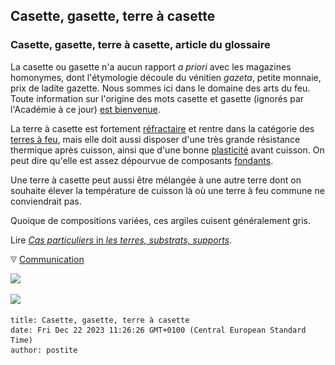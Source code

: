 ## Casette, gasette, terre à casette
### Casette, gasette, terre à casette, article du glossaire
 La casette ou gasette n'a aucun rapport _a priori_ avec les magazines homonymes, dont l'étymologie découle du vénitien _gazeta_, petite monnaie, prix de ladite gazette. Nous sommes ici dans le domaine des arts du feu. Toute information sur l'origine des mots casette et gasette (ignorés par l'Académie à ce jour) [est bienvenue](ecrire.html).

La terre à casette est fortement [réfractaire](refractaire.html) et rentre dans la catégorie des [terres à feu](terressupports.html#lesterresafeu), mais elle doit aussi disposer d'une très grande résistance thermique après cuisson, ainsi que d'une bonne [plasticité](plastique.html) avant cuisson. On peut dire qu'elle est assez dépourvue de composants [fondants](fondant.html).

Une terre à casette peut aussi être mélangée à une autre terre dont on souhaite élever la température de cuisson là où une terre à feu commune ne conviendrait pas.

Quoique de compositions variées, ces argiles cuisent généralement gris.

Lire [_Cas particuliers_ in _les terres, substrats, supports_](terressupports.html#casparticuliers).



![](images/flechebas.gif) [Communication](http://www.artrealite.com/annonceurs.htm) 

[![](https://cbonvin.fr/sites/regie.artrealite.com/visuels/campagne1.png)](index-2.html#20131014)

![](https://cbonvin.fr/sites/regie.artrealite.com/visuels/campagne2.png)
```
title: Casette, gasette, terre à casette
date: Fri Dec 22 2023 11:26:26 GMT+0100 (Central European Standard Time)
author: postite
```
